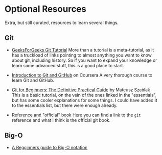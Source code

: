 # Optional Resources

Extra, but still curated, resources to learn several things.

## Git

- [GeeksForGeeks Git Tutorial](https://www.geeksforgeeks.org/git-tutorial/)
  More than a tutorial is a meta-tutorial, as it has a truckload of links pointing to almost anything you want to know about git, including history. So if you want to expand your knowledge or learn some advanced stuff, this is a good place to start.

- [Introduction to Git and GitHub](https://www.coursera.org/learn/introduction-git-github)
  on Coursera
  A very thorough course to learn Git and GitHub.

- [Git for Beginners: The Definitive Practical Guide](https://www.baeldung.com/ops/git-guide)
  by Mateusz Szablak
  This is a basic tutorial, on the vein of the ones linked in the "essentials", but has some cooler explanations for some things. I could have added it to the essentials list, but there were enough already.

- [Reference and "official" book](https://git-scm.com/doc)
  Here you can find a link to the `git` reference and what I think is the official git book.

## Big-O

- [A Begginners guide to Big-O notation](https://robbell.io/2009/06/a-beginners-guide-to-big-o-notation)

